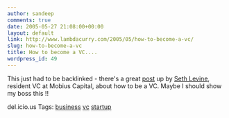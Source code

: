 ```yaml
---
author: sandeep
comments: true
date: 2005-05-27 21:08:00+00:00
layout: default
link: http://www.lambdacurry.com/2005/05/how-to-become-a-vc/
slug: how-to-become-a-vc
title: How to become a VC....
wordpress_id: 49
---
```


This just had to be backlinked - there's a great [post](http://sethlevine.typepad.com/vc_adventure/2005/05/how_to_become_a.html) up by [Seth Levine](http://sethlevine.typepad.com/vc_adventure/), resident VC at Mobius Capital, about how to be a VC.
Maybe I should show my boss this !!

del.icio.us Tags: [business](http://del.icio.us/sss8ue/business) [](http://del.icio.us/sss8ue/) [vc](http://del.icio.us/sss8ue/vc) [startup](http://del.icio.us/sss8ue/startup)
